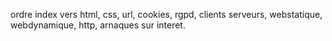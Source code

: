 ordre 
index vers html, css, url, cookies, rgpd, clients serveurs, webstatique, webdynamique, http, arnaques sur interet.